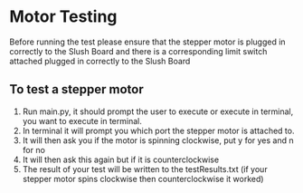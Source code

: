 # Motor Testing
Before running the test please ensure that the stepper motor is plugged in correctly to the Slush Board and there is a corresponding limit
switch attached plugged in correctly to the Slush Board

## To test a stepper motor
1. Run main.py, it should prompt the user to execute or execute in terminal, you want to execute in terminal.
2. In terminal it will prompt you which port the stepper motor is attached to.
3. It will then ask you if the motor is spinning clockwise, put y for yes and n for no
4. It will then ask this again but if it is counterclockwise
5. The result of your test will be written to the testResults.txt (if your stepper motor spins clockwise then counterclockwise it worked)
